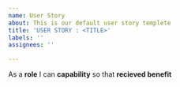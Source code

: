 ```yaml
---
name: User Story
about: This is our default user story templete
title: 'USER STORY : <TITLE>'
labels: ''
assignees: ''

---
```


As a **role** I can **capability** so that **recieved benefit**
